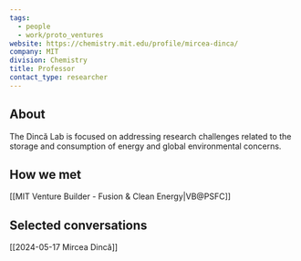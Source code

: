 ```yaml
---
tags:
  - people
  - work/proto_ventures
website: https://chemistry.mit.edu/profile/mircea-dinca/
company: MIT
division: Chemistry
title: Professor
contact_type: researcher
---
```

## About
The Dincă Lab is focused on addressing research challenges related to the storage and consumption of energy and global environmental concerns.

## How we met
[[MIT Venture Builder - Fusion & Clean Energy|VB@PSFC]]

## Selected conversations
[[2024-05-17 Mircea Dincă]]